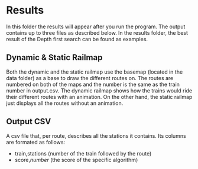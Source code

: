 # Results

In this folder the results will appear after you run the program.
The output contains up to three files as described below.
In the results folder, the best result of the Depth first search can be found as examples.

## Dynamic & Static Railmap

Both the dynamic and the static railmap use the basemap (located in the data folder) as a base to draw the different routes on.
The routes are numbered on both of the maps and the number is the same as the train number in output.csv.
The dynamic railmap shows how the trains would ride their different routes with an animation.
On the other hand, the static railmap just displays all the routes without an animation.

## Output CSV

A csv file that, per route, describes all the stations it contains.
Its columns are formated as follows:
- train,stations (number of the train followed by the route)
- score,*number* (the score of the specific algorithm)
